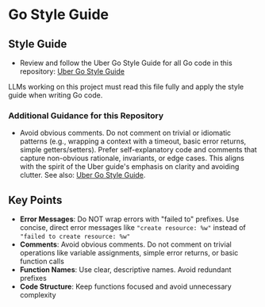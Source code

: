 # Go Style Guide

## Style Guide

- Review and follow the Uber Go Style Guide for all Go code in this repository: [Uber Go Style Guide](https://raw.githubusercontent.com/uber-go/guide/refs/heads/master/style.md)

LLMs working on this project must read this file fully and apply the style guide when writing Go code.

### Additional Guidance for this Repository

- Avoid obvious comments. Do not comment on trivial or idiomatic patterns (e.g., wrapping a context with a timeout, basic error returns, simple getters/setters). Prefer self-explanatory code and comments that capture non-obvious rationale, invariants, or edge cases. This aligns with the spirit of the Uber guide's emphasis on clarity and avoiding clutter. See also: [Uber Go Style Guide](https://raw.githubusercontent.com/uber-go/guide/refs/heads/master/style.md).

## Key Points

- **Error Messages**: Do NOT wrap errors with "failed to" prefixes. Use concise, direct error messages like `"create resource: %w"` instead of `"failed to create resource: %w"`
- **Comments**: Avoid obvious comments. Do not comment on trivial operations like variable assignments, simple error returns, or basic function calls
- **Function Names**: Use clear, descriptive names. Avoid redundant prefixes
- **Code Structure**: Keep functions focused and avoid unnecessary complexity
